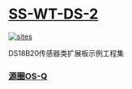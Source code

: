 ﻿# [SS-WT-DS-2](https://github.com/OS-Q/SS-WT-DS-2)

[![sites](http://182.61.61.133/link/resources/OSQ.png)](http://www.OS-Q.com)

DS18B20传感器类扩展板示例工程集

### [源圈OS-Q](http://www.OS-Q.com)
